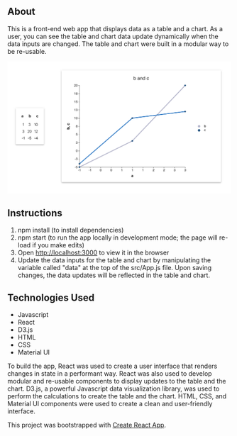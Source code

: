 ## About
This is a front-end web app that displays data as a table and a chart. As a user, you can see the table and chart data update dynamically when the data inputs are changed. The table and chart were built in a modular way to be re-usable.

<p align="left">
<img src="public/table-chart-ui.png"
     alt="Main View"
     width="600px" height="auto" />
</p>

## Instructions
1. npm install (to install dependencies)
2. npm start (to run the app locally in development mode; the page will re-load if you make edits)
3. Open [http://localhost:3000](http://localhost:3000) to view it in the browser
4. Update the data inputs for the table and chart by manipulating the variable called "data" at the top of the src/App.js file. Upon saving changes, the data updates will be reflected in the table and chart.

## Technologies Used
- Javascript
- React
- D3.js
- HTML
- CSS
- Material UI

To build the app, React was used to create a user interface that renders changes in state in a performant way. React was also used to develop modular and re-usable components to display updates to the table and the chart. D3.js, a powerful Javascript data visualization library, was used to perform the calculations to create the table and the chart. HTML, CSS, and Material UI components were used to create a clean and user-friendly interface.

This project was bootstrapped with [Create React App](https://github.com/facebook/create-react-app).
